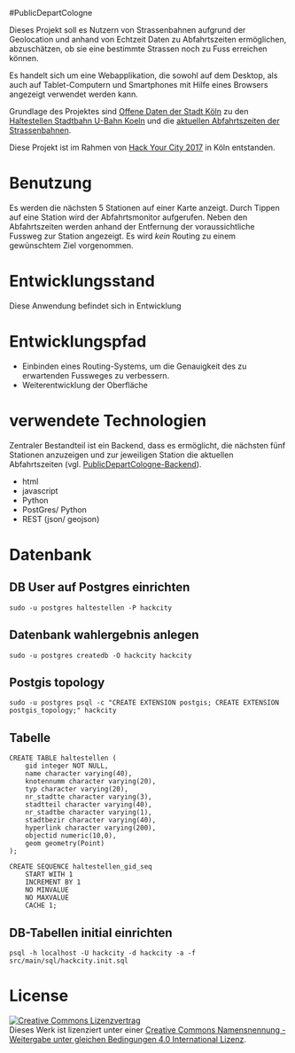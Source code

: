 #PublicDepartCologne

Dieses Projekt soll es Nutzern von Strassenbahnen aufgrund der Geolocation und anhand von Echtzeit Daten zu Abfahrtszeiten ermöglichen, abzuschätzen, ob sie eine bestimmte Strassen noch zu Fuss erreichen können. 

Es handelt sich um eine Webapplikation, die sowohl auf dem Desktop, als auch auf Tablet-Computern und Smartphones mit Hilfe eines Browsers angezeigt verwendet werden kann.

Grundlage des Projektes sind [Offene Daten der Stadt Köln](https://www.offenedaten-koeln.de/) zu den [Haltestellen Stadtbahn U-Bahn Koeln](https://www.offenedaten-koeln.de/dataset/haltestellen-stadtbahn-u-bahn-koeln) und die [aktuellen Abfahrtszeiten der Strassenbahnen](http://www.kvb-koeln.de/generator/).

Diese Projekt ist im Rahmen von [Hack Your City 2017](http://www.hackyourcity.de/koeln/) in Köln entstanden.

# Benutzung

Es werden die nächsten 5 Stationen auf einer Karte anzeigt. Durch Tippen auf eine Station wird der Abfahrtsmonitor aufgerufen. Neben den Abfahrtszeiten werden anhand der Entfernung der voraussichtliche Fussweg zur Station angezeigt. Es wird _kein_ Routing zu einem gewünschtem Ziel vorgenommen.

# Entwicklungsstand

Diese Anwendung befindet sich in Entwicklung

# Entwicklungspfad

- Einbinden eines Routing-Systems, um die Genauigkeit des zu erwartenden Fussweges zu verbessern.
- Weiterentwicklung der Oberfläche

# verwendete Technologien

Zentraler Bestandteil ist ein Backend, dass es ermöglicht, die nächsten fünf Stationen anzuzeigen und zur jeweiligen Station die aktuellen Abfahrtszeiten (vgl. [PublicDepartCologne-Backend](https://github.com/codeforcologne/PublicDepartCologne-Backend)).

- html
- javascript
- Python
- PostGres/ Python
- REST (json/ geojson)

# Datenbank

## DB User auf Postgres einrichten

    sudo -u postgres haltestellen -P hackcity
    
## Datenbank wahlergebnis anlegen

    sudo -u postgres createdb -O hackcity hackcity

## Postgis topology

    sudo -u postgres psql -c "CREATE EXTENSION postgis; CREATE EXTENSION postgis_topology;" hackcity
    
## Tabelle

	CREATE TABLE haltestellen (
	    gid integer NOT NULL,
	    name character varying(40),
	    knotennumm character varying(20),
	    typ character varying(20),
	    nr_stadtte character varying(3),
	    stadtteil character varying(40),
	    nr_stadtbe character varying(1),
	    stadtbezir character varying(40),
	    hyperlink character varying(200),
	    objectid numeric(10,0),
	    geom geometry(Point)
	);
	
	CREATE SEQUENCE haltestellen_gid_seq
	    START WITH 1
	    INCREMENT BY 1
	    NO MINVALUE
	    NO MAXVALUE
	    CACHE 1;

## DB-Tabellen initial einrichten

    psql -h localhost -U hackcity -d hackcity -a -f src/main/sql/hackcity.init.sql

# License

<a rel="license" href="http://creativecommons.org/licenses/by-sa/4.0/"><img alt="Creative Commons Lizenzvertrag" style="border-width:0" src="https://i.creativecommons.org/l/by-sa/4.0/88x31.png" /></a><br />Dieses Werk ist lizenziert unter einer <a rel="license" href="http://creativecommons.org/licenses/by-sa/4.0/">Creative Commons Namensnennung - Weitergabe unter gleichen Bedingungen 4.0 International Lizenz</a>.
